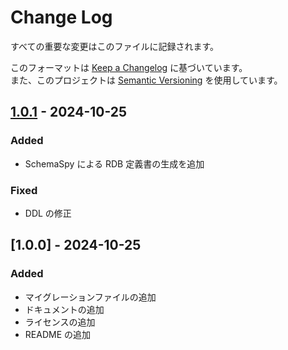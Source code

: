 # Change Log

すべての重要な変更はこのファイルに記録されます。

このフォーマットは [Keep a Changelog](https://keepachangelog.com/en/1.0.0/) に基づいています。  
また、このプロジェクトは [Semantic Versioning](https://semver.org/spec/v2.0.0.html) を使用しています。

## [1.0.1] - 2024-10-25

### Added

- SchemaSpy による RDB 定義書の生成を追加

### Fixed

- DDL の修正

## [1.0.0] - 2024-10-25

### Added

- マイグレーションファイルの追加
- ドキュメントの追加
- ライセンスの追加
- README の追加

[1.0.1]: https://github.com/semba-yui/sample-flyway-rdb/compare/1.0.0...1.0.1
